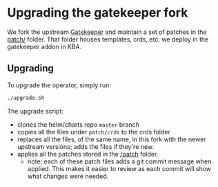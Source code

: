# Upgrading the gatekeeper fork

We fork the upstream [Gatekeeper](https://github.com/open-policy-agent/gatekeeper) and maintain a set of patches in the [patch/](./patch) folder. That folder houses templates, crds, etc. we deploy in the gatekeeper addon in KBA.

## Upgrading

To upgrade the operator, simply run:
```sh
./upgrade.sh
```

The upgrade script:
- clones the helm/charts repo `master` branch
- copies all the files under `patch/crds` to the crds folder
- replaces all the files, of the same name, in this fork with the newer upstream versions; adds the files if they're new.
- applies all the patches stored in the [/patch](./patch) folder.
  - note: each of these patch files adds a git commit message when applied. This makes it easier to review as each commit will show what changes were needed.